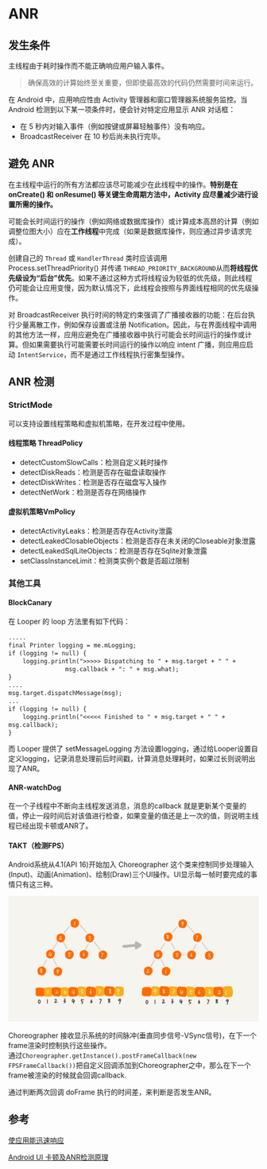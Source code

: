 # ANR

## 发生条件

主线程由于耗时操作而不能正确响应用户输入事件。

> 确保高效的计算始终至关重要，但即使最高效的代码仍然需要时间来运行。

在 Android 中，应用响应性由 Activity 管理器和窗口管理器系统服务监控。当 Android 检测到以下某一项条件时，便会针对特定应用显示 ANR 对话框：

* 在 5 秒内对输入事件（例如按键或屏幕轻触事件）没有响应。
* BroadcastReceiver 在 10 秒后尚未执行完毕。

## 避免 ANR

在主线程中运行的所有方法都应该尽可能减少在此线程中的操作。**特别是在 onCreate\(\) 和 onResume\(\) 等关键生命周期方法中，Activity 应尽量减少进行设置所需的操作。**

可能会长时间运行的操作（例如网络或数据库操作）或计算成本高昂的计算（例如调整位图大小）应在**工作线程**中完成（如果是数据库操作，则应通过异步请求完成）。

创建自己的 `Thread` 或 `HandlerThread` 类时应该调用 Process.setThreadPriority\(\) 并传递 `THREAD_PRIORITY_BACKGROUND`从而**将线程优先级设为“后台”优先**。如果不通过这种方式将线程设为较低的优先级，则此线程仍可能会让应用变慢，因为默认情况下，此线程会按照与界面线程相同的优先级操作。

对 BroadcastReceiver 执行时间的特定约束强调了广播接收器的功能：在后台执行少量离散工作，例如保存设置或注册 Notification。因此，与在界面线程中调用的其他方法一样，应用应避免在广播接收器中执行可能会长时间运行的操作或计算。但如果需要执行可能需要长时间运行的操作以响应 intent 广播，则应用应启动 `IntentService`，而不是通过工作线程执行密集型操作。

## ANR 检测

### StrictMode 

可以支持设置线程策略和虚拟机策略，在开发过程中使用。

#### 线程策略 ThreadPolicy

* detectCustomSlowCalls：检测自定义耗时操作
* detectDiskReads：检测是否存在磁盘读取操作
* detectDiskWrites：检测是否存在磁盘写入操作
* detectNetWork：检测是否存在网络操作

#### 虚拟机策略VmPolicy

* detectActivityLeaks：检测是否存在Activity泄露
* detectLeakedClosableObjects：检测是否存在未关闭的Closeable对象泄露
* detectLeakedSqlLiteObjects：检测是否存在Sqlite对象泄露
* setClassInstanceLimit：检测类实例个数是否超过限制

### 其他工具

#### BlockCanary

在 Looper 的 loop 方法里有如下代码：

```text
.....
final Printer logging = me.mLogging;
if (logging != null) {
    logging.println(">>>>> Dispatching to " + msg.target + " " +
                msg.callback + ": " + msg.what);
}
....
msg.target.dispatchMessage(msg);
...
if (logging != null) {
    logging.println("<<<<< Finished to " + msg.target + " " + msg.callback);
}
```

而 Looper 提供了 setMessageLogging 方法设置logging，通过给Looper设置自定义logging，记录消息处理前后时间戳，计算消息处理耗时，如果过长则说明出现了ANR。

#### ANR-watchDog

在一个子线程中不断向主线程发送消息，消息的callback 就是更新某个变量的值，停止一段时间后对该值进行检查，如果变量的值还是上一次的值，则说明主线程已经出现卡顿或ANR了。

#### TAKT（检测FPS）

Android系统从4.1\(API 16\)开始加入 Choreographer 这个类来控制同步处理输入\(Input\)、动画\(Animation\)、绘制\(Draw\)三个UI操作。UI显示每一帧时要完成的事情只有这三种。

![&#x4E22;&#x5E27;](../../.gitbook/assets/image%20%285%29.png)

Choreographer 接收显示系统的时间脉冲\(垂直同步信号-VSync信号\)，在下一个frame渲染时控制执行这些操作。  
通过`Choreographer.getInstance().postFrameCallback(new FPSFrameCallback())`把自定义回调添加到Choreographer之中，那么在下一个frame被渲染的时候就会回调callback.

通过判断两次回调 doFrame 执行的时间差，来判断是否发生ANR。

## 参考

[使应用能迅速响应](https://developer.android.com/training/articles/perf-anr?hl=zh-CN)

[Android UI 卡顿及ANR检测原理](https://www.jianshu.com/p/a7dfac037c4c)

